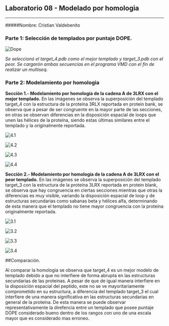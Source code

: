 ##            Laboratorio 08 - Modelado por homologia
_____________

#####Nombre: Cristian Valdebenito


###  **Parte 1: Selección de templados por puntaje DOPE.**
  
![Dope](https://cloud.githubusercontent.com/assets/28108405/26705996/e22af8e0-4707-11e7-8fc9-db6610acd9ff.JPG "Puntaje dope")

*Se seleccionó el target_4.pdb como el mejor templado y                 target_3.pdb con el peor. Se cargarón ambas secuencias en el programa VMD con el fin de realizar un multiseq.*

### **Parte 2: Modelamiento por homologia**

**Sección 1.- Modelamiento por homología de la cadena A de 3LRX con el mejor templado.** En las imágenes se observa la superposición del templado target_4 con la estructura de la proteína 3RLX reportada en protein bank, se observa que a pesar de ser congruente en la mayor parte de las secciones, en otras se observan diferencias en la disposición espacial de loops que unen las hélices de la proteína, siendo estas últimas similares entre el templado y la originalmente reportada.

![4.1](https://cloud.githubusercontent.com/assets/28108405/26706222/b0f20726-4709-11e7-8297-7445c672632f.JPG "")

![4.2](https://cloud.githubusercontent.com/assets/28108405/26706343/9a761fc2-470a-11e7-88d7-fde769411879.JPG "")

![4.3](https://cloud.githubusercontent.com/assets/28108405/26706347/a5ca7b0c-470a-11e7-865f-46fb1771d82a.JPG "")

![4.4](https://cloud.githubusercontent.com/assets/28108405/26706349/af6f77ca-470a-11e7-9f2a-4f0e79d66628.JPG "")


**Sección 2.- Modelamiento por homología de la cadena A de 3LRX con el peor templado.** En las imágenes se observa la superposición del templado target_3 con la estructura de la proteína 3LRX reportada en protein blank, se observa que hay congruencia en ciertas secciones mientras que otras la diferencias es muy visible, variando la disposición espacial de loop y de estructuras secundarias como sabanas beta y hélices alfa, determinando de esta manera que el templado no tiene mayor congruencia con la proteína originalmente reportada.
        
![3.1](https://cloud.githubusercontent.com/assets/28108405/26706688/49b7201a-470d-11e7-815f-ed049169c9e2.JPG "")

![3.2](https://cloud.githubusercontent.com/assets/28108405/26706698/54906b4a-470d-11e7-9e41-d3ba1759d3f1.JPG "")

![3.3](https://cloud.githubusercontent.com/assets/28108405/26706713/64d774a8-470d-11e7-9b99-d9460f3ddb98.JPG "")

![3.4](https://cloud.githubusercontent.com/assets/28108405/26706721/70fc4916-470d-11e7-962d-1cb6ae235217.JPG "")


##Comparación.

Al comparar la homologia se observa que target_4 es un mejor modelo de templado debido a que no interfiere de forma abrupta en las estructuras secundarias de las proteinas. A pesar de que de igual manera interfiere en la disposición espacial del peptido, este no se ve mayoritariamente comprometido en su estructura, a diferencia del templado target_3 el cual interfiere de una manera significativa en las estructuras secundarias en general de la proteína. De esta manera se puede observar representativamente la direfencia entre un templado que posee puntaje DOPE considerado bueno dentro de los rangos con uno de una escala mayor que es considerado mas erroneo. 